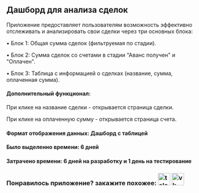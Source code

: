 <h2>Дашборд для анализа сделок</h2>
<p>Приложение предоставляет пользователям возможность эффективно отслеживать и анализировать свои сделки через три основных блока:</p>
<p>• Блок 1: Общая сумма сделок (фильтруемая по стадии).</p>
<p>• Блок 2: Сумма сделок со счетами в стадии "Аванс получен" и "Оплачен".</p>
<p>• Блок 3: Таблица с информацией о сделках (название, сумма, оплаченная сумма).</p>

<h4>Дополнительный функционал:</h4>
<p>При клике на название сделки - открывается страница сделки.</p>
<p>При клике на оплаченную сумму - открывается страница счета.</p>
<h4>Формат отображения данных: Дашборд с таблицей</h4>
<h4>Было выделенно времени: 6 дней</h4>
<h4>Затрачено времени: 6 дней на разработку и 1 день на тестирование</h4>
<h3>Понравилось приложение? закажите похожее: <a target="_blank" href="https://t.me/timofey_bitrix24"><img alt="telegram"  width="32px" height="32px" title="telegram" src="https://github.com/user-attachments/assets/9092b79a-c4e0-45e0-af75-86ce4ad47b8b"></a> <a target="_blank" href="https://vk.com/timofey_bitrix24"><img  width="32px" height="32px" alt="vk" title="vk" src="https://github.com/user-attachments/assets/93ea1801-dd33-43ad-99c1-79c41c8ddfbd"></a></h3>
